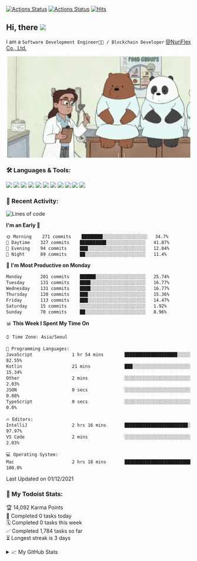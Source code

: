 
[![Actions Status](https://github.com/ddok2/ddok2/workflows/Todoist%20Readme/badge.svg)](https://github.com/ddok2/ddok2/actions)
[![Actions Status](https://github.com/ddok2/ddok2/workflows/wakatime-stats/badge.svg)](https://github.com/ddok2/ddok2/actions)
[![Hits](https://hits.seeyoufarm.com/api/count/incr/badge.svg?url=https%3A%2F%2Fgithub.com%2Fddok2&count_bg=%23FF9595&title_bg=%23555555&icon=github.svg&icon_color=%23FFFFFF&title=hits&edge_flat=false)](https://hits.seeyoufarm.com)

<!-- ![visitors](https://visitor-badge.laobi.icu/badge?page_id=ddok2.ddok2) -->
## Hi, there <img src="https://raw.githubusercontent.com/MartinHeinz/MartinHeinz/master/wave.gif" width="25px">

I am a `Software Development Engineer🧑‍💻 / Blockchain Developer` [@NuriFlex Co., Ltd.](https://nuriflex.com)


<p align="center">
<img align="center" alt="GIF" src="img/debugging.gif" />
</p>


### 🛠 Languages & Tools:
<p>
    <img src="https://img.shields.io/badge/go-%2300ADD8.svg?&style=for-the-badge&logo=go&logoColor=white"/>
    <img src="https://img.shields.io/badge/node.js%20-%2343853D.svg?&style=for-the-badge&logo=node.js&logoColor=white"/>
    <img src="https://img.shields.io/badge/javascript%20-%23323330.svg?&style=for-the-badge&logo=javascript&logoColor=%23F7DF1E"/>
    <img src="https://img.shields.io/badge/typescript%20-%23007ACC.svg?&style=for-the-badge&logo=typescript&logoColor=white"/>
    <img src="https://img.shields.io/badge/python%20-%2314354C.svg?&style=for-the-badge&logo=python&logoColor=white"/>
    <img src="https://img.shields.io/badge/react%20-%2320232a.svg?&style=for-the-badge&logo=react&logoColor=%2361DAFB"/>
    <img src="https://img.shields.io/badge/AWS%20-%23FF9900.svg?&style=for-the-badge&logo=amazon-aws&logoColor=white"/>
    <img src="https://img.shields.io/badge/Google%20Cloud%20-%234285F4.svg?&style=for-the-badge&logo=google-cloud&logoColor=white"/>
    <img src="https://img.shields.io/badge/docker%20-%230db7ed.svg?&style=for-the-badge&logo=docker&logoColor=white"/>
    <img src="https://img.shields.io/badge/kubernetes%20-%23326ce5.svg?&style=for-the-badge&logo=kubernetes&logoColor=white"/>
    <img src="https://img.shields.io/badge/ansible%20-%231A1918.svg?&style=for-the-badge&logo=ansible&logoColor=white"/>
</p>

### 🌈 Recent Activity:
<!--START_SECTION:waka-->
![Lines of code](https://img.shields.io/badge/From%20Hello%20World%20I%27ve%20Written-710692%20lines%20of%20code-blue)

**I'm an Early 🐤** 

```text
🌞 Morning    271 commits    ████████░░░░░░░░░░░░░░░░░   34.7% 
🌆 Daytime    327 commits    ██████████░░░░░░░░░░░░░░░   41.87% 
🌃 Evening    94 commits     ███░░░░░░░░░░░░░░░░░░░░░░   12.04% 
🌙 Night      89 commits     ██░░░░░░░░░░░░░░░░░░░░░░░   11.4%

```
📅 **I'm Most Productive on Monday** 

```text
Monday       201 commits    ██████░░░░░░░░░░░░░░░░░░░   25.74% 
Tuesday      131 commits    ████░░░░░░░░░░░░░░░░░░░░░   16.77% 
Wednesday    131 commits    ████░░░░░░░░░░░░░░░░░░░░░   16.77% 
Thursday     120 commits    ███░░░░░░░░░░░░░░░░░░░░░░   15.36% 
Friday       113 commits    ███░░░░░░░░░░░░░░░░░░░░░░   14.47% 
Saturday     15 commits     ░░░░░░░░░░░░░░░░░░░░░░░░░   1.92% 
Sunday       70 commits     ██░░░░░░░░░░░░░░░░░░░░░░░   8.96%

```


📊 **This Week I Spent My Time On** 

```text
⌚︎ Time Zone: Asia/Seoul

💬 Programming Languages: 
JavaScript               1 hr 54 mins        ████████████████████░░░░░   82.55% 
Kotlin                   21 mins             ███░░░░░░░░░░░░░░░░░░░░░░   15.34% 
Other                    2 mins              ░░░░░░░░░░░░░░░░░░░░░░░░░   2.03% 
JSON                     0 secs              ░░░░░░░░░░░░░░░░░░░░░░░░░   0.08% 
TypeScript               0 secs              ░░░░░░░░░░░░░░░░░░░░░░░░░   0.0%

🔥 Editors: 
IntelliJ                 2 hrs 16 mins       ████████████████████████░   97.97% 
VS Code                  2 mins              ░░░░░░░░░░░░░░░░░░░░░░░░░   2.03%

💻 Operating System: 
Mac                      2 hrs 18 mins       █████████████████████████   100.0%

```


 Last Updated on 01/12/2021
<!--END_SECTION:waka-->

### 🚧 My Todoist Stats:
<!-- TODO-IST:START -->
🏆  14,092 Karma Points           
🌸  Completed 0 tasks today           
🗓  Completed 0 tasks this week           
✅  Completed 1,784 tasks so far           
⏳  Longest streak is 3 days
<!-- TODO-IST:END -->

<details>
<summary>📈 My GitHub Stats</summary>
<p align="center"> <img src="https://github-readme-stats.vercel.app/api?username=ddok2&show_icons=true" alt="ddok2" />
</details>

